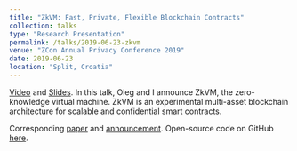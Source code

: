 ```yaml
---
title: "ZkVM: Fast, Private, Flexible Blockchain Contracts"
collection: talks
type: "Research Presentation"
permalink: /talks/2019-06-23-zkvm
venue: "ZCon Annual Privacy Conference 2019"
date: 2019-06-23
location: "Split, Croatia"
---
```


[Video](https://youtu.be/J9OGAwt_f_c?t=158) and [Slides](https://speakerdeck.com/cathieyun/zkvm-fast-flexible-blockchain-contracts). In this talk, Oleg and I announce ZkVM, the zero-knowledge virtual machine. ZkVM is an experimental multi-asset blockchain architecture for scalable and confidential smart contracts.

Corresponding [paper](https://github.com/stellar/slingshot/files/3164245/zkvm-whitepaper-2019-05-09.pdf) and [announcement](https://medium.com/stellar-developers-blog/zkvm-a-new-design-for-fast-confidential-smart-contracts-d1122890d9ae). Open-source code on GitHub [here](https://github.com/stellar/slingshot/blob/main/zkvm/docs/zkvm-design.md).
